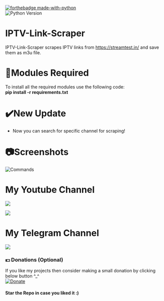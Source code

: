[![forthebadge made-with-python](http://ForTheBadge.com/images/badges/made-with-python.svg)](https://www.python.org/)<br/>
![Python Version](https://img.shields.io/badge/Version%20Supported-Python%203.x-blue)
# IPTV-Link-Scraper
IPTV-Link-Scraper scrapes IPTV links from https://streamtest.in/ and save them as m3u file.

# 📎Modules Required
To install all the required modules use the following code:
<br/>
<b>pip install -r requirements.txt</b>

# ✔️New Update
* Now you can search for specific channel for scraping!

# 📷Screenshots
![Commands](https://user-images.githubusercontent.com/68910039/94121617-65d5f100-fe06-11ea-9c3e-5f3add2e20c9.png)

# My Youtube Channel
[![](https://img.shields.io/badge/Subscribe-red?style=for-the-badge&logo=YouTube)](https://www.youtube.com/channel/UCVGasc5jr45eZUpZNHvbtWQ)

[![](https://img.shields.io/youtube/channel/subscribers/UCVGasc5jr45eZUpZNHvbtWQ?style=social)](https://www.youtube.com/channel/UCVGasc5jr45eZUpZNHvbtWQ)

# My Telegram Channel
[![](https://img.shields.io/badge/Telegram-Join%20Now-blue?style=for-the-badge&logo=Telegram)](https://t.me/cracked4free)

### 💵 Donations (Optional)
If you like my projects then consider making a small donation by clicking below button ^_^
<br/>
[![Donate](https://img.shields.io/badge/Donate-PayPal-blue.svg)](https://www.paypal.com/paypalme/henryrics)

#### Star the Repo in case you liked it :)
